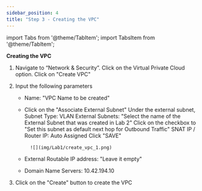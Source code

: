 ```yaml
---
sidebar_position: 4
title: "Step 3 - Creating the VPC"
---
```



import Tabs from '@theme/TabItem';
import TabsItem from '@theme/TabItem';


      

**Creating the VPC**

1.  Navigate to “Network & Security”. Click on the Virtual Private Cloud option. Click on "Create VPC"
2.  Input the following parameters 
    - Name:                 "VPC Name to be created"
    - Click on the "Associate External Subnet"
            Under the external subnet, 
            Subnet Type:          VLAN
            External Subnets:     "Select the name of the External Subnet that was created in Lab 2"
            Click on the checkbox to "Set this subnet as default next hop for Outbound Traffic" 
            SNAT IP / Router IP:    Auto Assigned
            Click "SAVE"

            ![](img/Lab1/create_vpc_1.png)

    - External Routable IP address: "Leave it empty"
    - Domain Name Servers:  10.42.194.10
    
3.  Click on the "Create" button to create the VPC 




